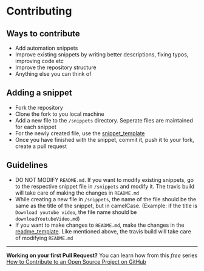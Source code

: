 # Contributing

## Ways to contribute
- Add automation snippets
- Improve existing snippets by writing better descriptions, fixing typos, improving code etc
- Improve the repository structure
- Anything else you can think of

## Adding a snippet
- Fork the repository
- Clone the fork to you local machine
- Add a new file to the `/snippets` directory. Seperate files are maintained for each snippet
- For the newly created file, use the [snippet_template](snippet_template.md) 
- Once you have finished with the snippet, commit it, push it to your fork, create a pull request

## Guidelines
- DO NOT MODIFY `README.md`. If you want to modify existing snippets, go to the respective snippet file in `/snippets` and modify it. The travis build will take care of making the changes in `README.md`
- While creating a new file in `/snippets`, the name of the file should be the same as the title of the snippet, but in camelCase. (Example: if the title is `Download youtube video`, the file name should be `downloadYoutubeVideo.md`)
- If you want to make changes to `README.md`, make the changes in the [readme_template](scripts/readme_template). Like mentioned above, the travis build will take care of modifying `README.md`

----
**Working on your first Pull Request?** You can learn how from this *free* series [How to Contribute to an Open Source Project on GitHub](https://egghead.io/series/how-to-contribute-to-an-open-source-project-on-github)